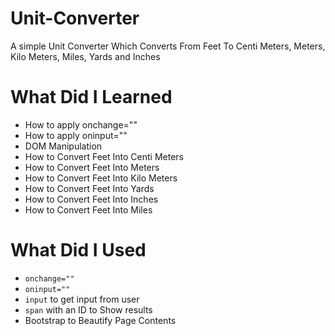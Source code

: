 # Unit-Converter
A simple Unit Converter Which Converts From Feet To Centi Meters, Meters, Kilo Meters, Miles, Yards and Inches
# What Did I Learned
<ul>
  <li>How to apply onchange=""</li>
  <li>How to apply oninput=""</li>
  <li>DOM Manipulation</li>
  <li>How to Convert Feet Into Centi Meters</li>
  <li>How to Convert Feet Into Meters</li>
  <li>How to Convert Feet Into Kilo Meters</li>
  <li>How to Convert Feet Into Yards</li>
  <li>How to Convert Feet Into Inches</li>
  <li>How to Convert Feet Into Miles</li>
 </ul>
 
# What Did I Used
<ul>
  <li><code>onchange=""</code></li>
  <li><code>oninput=""</code></li>
  <li><code>input</code> to get input from user</li>
  <li><code>span</code> with an ID to Show results</li>
  <li>Bootstrap to Beautify Page Contents</li>
</ul>
